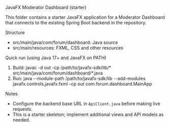JavaFX Moderator Dashboard (starter)

This folder contains a starter JavaFX application for a Moderator Dashboard that connects to the existing Spring Boot backend in the repository.

Structure

- src/main/java/com/forum/dashboard: Java source
- src/main/resources: FXML, CSS and other resources

Quick run (using Java 17+ and JavaFX on PATH)

1. Build: javac -d out -cp /path/to/javafx-sdk/lib/* src/main/java/com/forum/dashboard/*.java
2. Run: java --module-path /path/to/javafx-sdk/lib --add-modules javafx.controls,javafx.fxml -cp out com.forum.dashboard.MainApp

Notes

- Configure the backend base URL in `ApiClient.java` before making live requests.
- This is a starter skeleton; implement additional views and API models as needed.